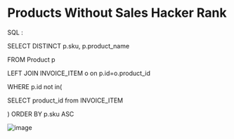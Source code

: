 # Products Without Sales Hacker Rank
SQL : <p>
SELECT DISTINCT p.sku, p.product_name <p>
FROM Product p <p>
LEFT JOIN INVOICE_ITEM o on p.id=o.product_id <p>
WHERE p.id not in( <p>
  SELECT product_id from INVOICE_ITEM <p>
) ORDER BY p.sku ASC <p>

![image](https://github.com/kubrakll/Products_Without_Sales/assets/69002604/608e7047-3ea7-4df8-9e61-ce788eb073d4)
